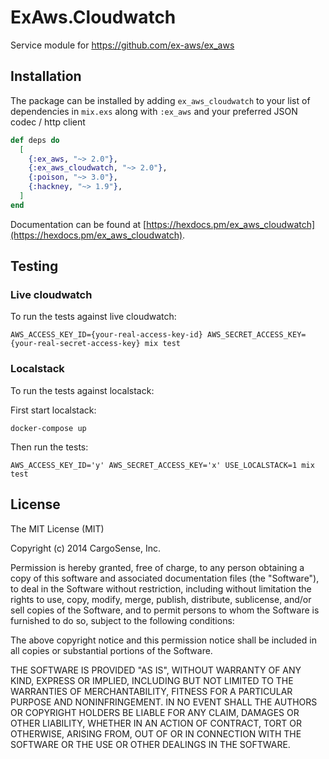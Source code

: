 # ExAws.Cloudwatch

Service module for https://github.com/ex-aws/ex_aws

## Installation

The package can be installed by adding `ex_aws_cloudwatch` to your list of dependencies in `mix.exs`
along with `:ex_aws` and your preferred JSON codec / http client

```elixir
def deps do
  [
    {:ex_aws, "~> 2.0"},
    {:ex_aws_cloudwatch, "~> 2.0"},
    {:poison, "~> 3.0"},
    {:hackney, "~> 1.9"},
  ]
end
```

Documentation can be found at [https://hexdocs.pm/ex_aws_cloudwatch](https://hexdocs.pm/ex_aws_cloudwatch).

## Testing

### Live cloudwatch

To run the tests against live cloudwatch:

```
AWS_ACCESS_KEY_ID={your-real-access-key-id} AWS_SECRET_ACCESS_KEY={your-real-secret-access-key} mix test
```

### Localstack

To run the tests against localstack:

First start localstack:

```
docker-compose up
```

Then run the tests:

```
AWS_ACCESS_KEY_ID='y' AWS_SECRET_ACCESS_KEY='x' USE_LOCALSTACK=1 mix test
```

## License

The MIT License (MIT)

Copyright (c) 2014 CargoSense, Inc.

Permission is hereby granted, free of charge, to any person obtaining a copy
of this software and associated documentation files (the "Software"), to deal
in the Software without restriction, including without limitation the rights
to use, copy, modify, merge, publish, distribute, sublicense, and/or sell
copies of the Software, and to permit persons to whom the Software is
furnished to do so, subject to the following conditions:

The above copyright notice and this permission notice shall be included in
all copies or substantial portions of the Software.

THE SOFTWARE IS PROVIDED "AS IS", WITHOUT WARRANTY OF ANY KIND, EXPRESS OR
IMPLIED, INCLUDING BUT NOT LIMITED TO THE WARRANTIES OF MERCHANTABILITY,
FITNESS FOR A PARTICULAR PURPOSE AND NONINFRINGEMENT. IN NO EVENT SHALL THE
AUTHORS OR COPYRIGHT HOLDERS BE LIABLE FOR ANY CLAIM, DAMAGES OR OTHER
LIABILITY, WHETHER IN AN ACTION OF CONTRACT, TORT OR OTHERWISE, ARISING FROM,
OUT OF OR IN CONNECTION WITH THE SOFTWARE OR THE USE OR OTHER DEALINGS IN
THE SOFTWARE.
